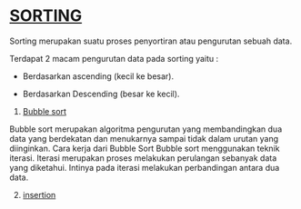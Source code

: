 # [SORTING](https://github.com/Ciiruu/ALGORITMA-DAN-STRUKTUR-DATA/tree/main/SORTING)

Sorting merupakan suatu proses penyortiran atau pengurutan sebuah data. 

Terdapat 2 macam pengurutan data pada sorting yaitu :

- Berdasarkan ascending (kecil ke besar).

- Berdasarkan Descending (besar ke kecil).

1. [Bubble sort](https://github.com/Ciiruu/ALGORITMA-DAN-STRUKTUR-DATA/tree/main/SORTING/Bubble_sort)

Bubble sort merupakan algoritma pengurutan yang membandingkan dua data yang berdekatan dan menukarnya sampai tidak dalam urutan yang diinginkan.
Cara kerja dari Bubble Sort
Bubble sort menggunakan teknik iterasi. Iterasi merupakan proses melakukan perulangan sebanyak data yang diketahui. Intinya pada iterasi melakukan perbandingan antara dua data.

2. [insertion](https://github.com/Ciiruu/ALGORITMA-DAN-STRUKTUR-DATA/tree/main/SORTING/INSERTION_SORT)

